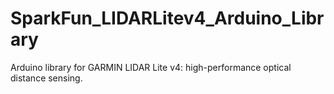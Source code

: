 # SparkFun_LIDARLitev4_Arduino_Library
Arduino library for GARMIN LIDAR Lite v4: high-performance optical distance sensing.
